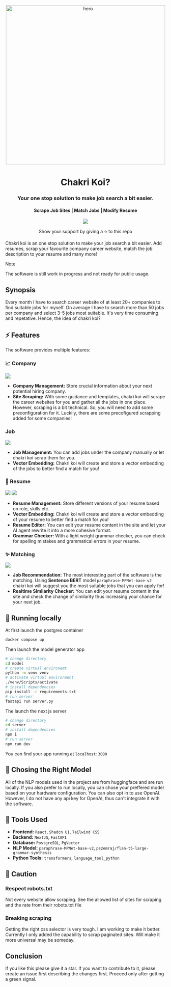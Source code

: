 <div align="center">
	<img src="assets/banner.png" alt="hero" width="500px"/>
	<h1>Chakri Koi?</h1>
	<h3>Your one stop solution to make job search a bit easier.</h3>
	<h4>Scrape Job Sites | Match Jobs | Modify Resume</h4>
	<p>
		<a name="stars"><img src="https://img.shields.io/github/stars/tamimehsan/chakri-koi?style=for-the-badge"></a>
	</p>
	<p>Show your support by giving a ⭐ to this repo</p>
</div>

Chakri koi is an one stop solution to make your job search a bit easier. Add resumes, scrap your favourite company career website, match the job description to your resume and many more!

> [!NOTE]
> The software is still work in progress and not ready for public usage.

## Synopsis
Every month I have to search career website of at least 20+ companies to find suitable jobs for myself. On average I have to search more than 50 jobs per company and select 3-5 jobs most suitable. It's very time consuming and repetative. Hence, the idea of chakri koi?

## ⚡️ Features

The software provides multiple features:

### 📈 Company 

![](assets/screencapture-indexing.gif)

- **Company Management:** Store crucial information about your next potential hiring company.
- **Site Scraping:** With some guidance and templates, chakri koi will scrape the career websites for you and gather all the jobs in one place. However, scraping is a bit technical. So, you will need to add some preconfiguration for it. Luckily, there are some precofigured scrapping added for some companies!

### Job 
![](assets/screenshot-company-jobs.png)
- **Job Management:** You can add jobs under the company manually or let chakri koi scrap them for you.
- **Vector Embedding:** Chakri koi will create and store a vector embedding of the jobs to better find a match for you!

### 📝 Resume
![](assets/screenshot-similarity.png)
![](assets/screenshot-grammar.png)

- **Resume Management:** Store different versions of your resume based on role, skills etc.
- **Vector Embedding:** Chakri koi will create and store a vector embedding of your resume to better find a match for you!
- **Resume Editor:** You can edit your resume content in the site and let your AI agent rewrite it into a more cohesive format.
- **Grammar Checker:** With a light weight grammar checker, you can check for spelling mistakes and grammatical errors in your resume. 

### ✨ Matching
![](assets/screenshot-job-match.png)

- **Job Recommendation:** The most interesting part of the software is the matching. Using **Sentence BERT** model `paraphrase-MPNet-base-v2` chakri koi will suggest you the most suitable jobs that you can apply for! 
- **Realtime Similarity Checker:** You can edit your resume content in the site and check the change of similarity thus increasing your chance for your next job.

## 🚀 Running locally

At first launch the postgres container
```bash
docker compose up
```
Then launch the model generator app
```bash
# change directory
cd model
# create virtual environemt
python -m venv venv
# activate virtual environment
./venv/Scripts/activate
# install dependencies
pip install -r requirements.txt
# run server
fastapi run server.py
```

The launch the next js server
```bash
# change directory
cd server
# install dependencies
npm i
# run server
npm run dev
```

You can find your app running at `localhost:3000`

## 🧠 Chosing the Right Model
All of the NLP models used in the project are from huggingface and are run locally. If you also prefer to run locally, you can chose your preffered model based on your hardware configuration. You can also opt in to use OpenAI. However, I do not have any api key for OpenAI, thus can't integrate it with the software.

## 🔧 Tools Used 
- **Frontend:** `React`, `Shadcn UI`, `Tailwind CSS`
- **Backend:** `NextJS`, `FastAPI`
- **Database:** `PostgreSQL`, `PgVector`
- **NLP Model:** `paraphrase-MPNet-base-v2`, `pszemraj/flan-t5-large-grammar-synthesis`
- **Python Tools:** `transformers`, `language_tool_python`
 
## 🚨 Caution

### Respect robots.txt
Not every website allow scraping. See the allowed list of sites for scraping and the rate from their robots.txt file

### Breaking scraping
Getting the right css selector is very tough. I am working to make it better. Currently I only added the capability to scrap paginated sites. Will make it more universal may be someday.

## Conclusion
If you like this please give it a star. If you want to contribute to it, please create an issue first describing the changes first. Proceed only after getting a green signal. 